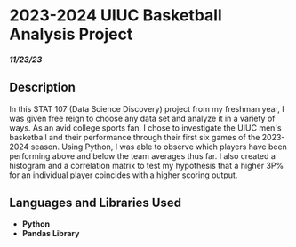 <h1>  2023-2024 UIUC Basketball Analysis Project </h1>

<h5> 11/23/23 </h5>

<h2> Description </h2>
  
In this STAT 107 (Data Science Discovery) project from my freshman year, I was given free reign to choose any data set and analyze it in a variety of ways. As an avid college sports fan, I chose to investigate the UIUC men's basketball and their performance through their first six games of the 2023-2024 season. Using Python, I was able to observe which players have been performing above and below the team averages thus far. I also created a histogram and a correlation matrix to test my hypothesis that a higher 3P% for an individual player coincides with a higher scoring output.
<br />

<h2>Languages and Libraries Used</h2>

- <b> Python </b> 
- <b> Pandas Library </b>
